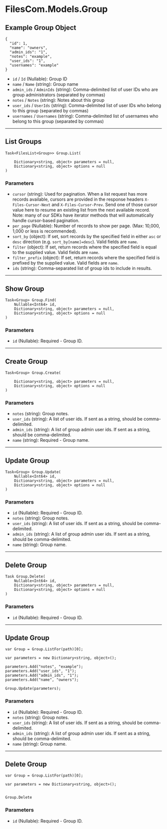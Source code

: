 # FilesCom.Models.Group

## Example Group Object

```
{
  "id": 1,
  "name": "owners",
  "admin_ids": "1",
  "notes": "example",
  "user_ids": "1",
  "usernames": "example"
}
```

* `id` / `Id`  (Nullable<Int64>): Group ID
* `name` / `Name`  (string): Group name
* `admin_ids` / `AdminIds`  (string): Comma-delimited list of user IDs who are group administrators (separated by commas)
* `notes` / `Notes`  (string): Notes about this group
* `user_ids` / `UserIds`  (string): Comma-delimited list of user IDs who belong to this group (separated by commas)
* `usernames` / `Usernames`  (string): Comma-delimited list of usernames who belong to this group (separated by commas)


---

## List Groups

```
Task<FilesList<Group>> Group.List(
    
    Dictionary<string, object> parameters = null,
    Dictionary<string, object> options = null
)
```

### Parameters

* `cursor` (string): Used for pagination.  When a list request has more records available, cursors are provided in the response headers `X-Files-Cursor-Next` and `X-Files-Cursor-Prev`.  Send one of those cursor value here to resume an existing list from the next available record.  Note: many of our SDKs have iterator methods that will automatically handle cursor-based pagination.
* `per_page` (Nullable<Int64>): Number of records to show per page.  (Max: 10,000, 1,000 or less is recommended).
* `sort_by` (object): If set, sort records by the specified field in either `asc` or `desc` direction (e.g. `sort_by[name]=desc`). Valid fields are `name`.
* `filter` (object): If set, return records where the specified field is equal to the supplied value. Valid fields are `name`.
* `filter_prefix` (object): If set, return records where the specified field is prefixed by the supplied value. Valid fields are `name`.
* `ids` (string): Comma-separated list of group ids to include in results.


---

## Show Group

```
Task<Group> Group.Find(
    Nullable<Int64> id, 
    Dictionary<string, object> parameters = null,
    Dictionary<string, object> options = null
)
```

### Parameters

* `id` (Nullable<Int64>): Required - Group ID.


---

## Create Group

```
Task<Group> Group.Create(
    
    Dictionary<string, object> parameters = null,
    Dictionary<string, object> options = null
)
```

### Parameters

* `notes` (string): Group notes.
* `user_ids` (string): A list of user ids. If sent as a string, should be comma-delimited.
* `admin_ids` (string): A list of group admin user ids. If sent as a string, should be comma-delimited.
* `name` (string): Required - Group name.


---

## Update Group

```
Task<Group> Group.Update(
    Nullable<Int64> id, 
    Dictionary<string, object> parameters = null,
    Dictionary<string, object> options = null
)
```

### Parameters

* `id` (Nullable<Int64>): Required - Group ID.
* `notes` (string): Group notes.
* `user_ids` (string): A list of user ids. If sent as a string, should be comma-delimited.
* `admin_ids` (string): A list of group admin user ids. If sent as a string, should be comma-delimited.
* `name` (string): Group name.


---

## Delete Group

```
Task Group.Delete(
    Nullable<Int64> id, 
    Dictionary<string, object> parameters = null,
    Dictionary<string, object> options = null
)
```

### Parameters

* `id` (Nullable<Int64>): Required - Group ID.


---

## Update Group

```
var Group = Group.ListFor(path)[0];

var parameters = new Dictionary<string, object>();

parameters.Add("notes", "example");
parameters.Add("user_ids", "1");
parameters.Add("admin_ids", "1");
parameters.Add("name", "owners");

Group.Update(parameters);
```

### Parameters

* `id` (Nullable<Int64>): Required - Group ID.
* `notes` (string): Group notes.
* `user_ids` (string): A list of user ids. If sent as a string, should be comma-delimited.
* `admin_ids` (string): A list of group admin user ids. If sent as a string, should be comma-delimited.
* `name` (string): Group name.


---

## Delete Group

```
var Group = Group.ListFor(path)[0];

var parameters = new Dictionary<string, object>();


Group.Delete
```

### Parameters

* `id` (Nullable<Int64>): Required - Group ID.
